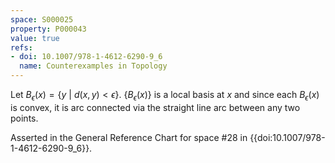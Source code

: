 ```yaml
---
space: S000025
property: P000043
value: true
refs:
- doi: 10.1007/978-1-4612-6290-9_6
  name: Counterexamples in Topology
---
```


Let $B_\epsilon(x) = \{y\ |\ d(x,y) < \epsilon\}$. $\{B_\epsilon(x)\}$ is a local basis at $x$ and since each $B_\epsilon(x)$ is convex, it is arc connected via the straight line arc between any two points.

Asserted in the General Reference Chart for space #28 in
{{doi:10.1007/978-1-4612-6290-9_6}}.
